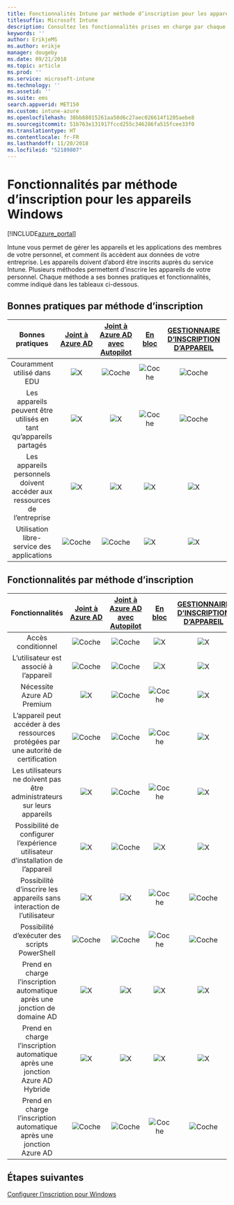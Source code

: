 ```yaml
---
title: Fonctionnalités Intune par méthode d’inscription pour les appareils Windows
titlesuffix: Microsoft Intune
description: Consultez les fonctionnalités prises en charge par chaque méthode d’inscription pour les appareils Windows.
keywords: ''
author: ErikjeMS
ms.author: erikje
manager: dougeby
ms.date: 09/21/2018
ms.topic: article
ms.prod: ''
ms.service: microsoft-intune
ms.technology: ''
ms.assetid: ''
ms.suite: ems
search.appverid: MET150
ms.custom: intune-azure
ms.openlocfilehash: 38bb88015261aa50d6c27aec026614f1205aebe8
ms.sourcegitcommit: 51b763e131917fccd255c346286fa515fcee33f0
ms.translationtype: HT
ms.contentlocale: fr-FR
ms.lasthandoff: 11/20/2018
ms.locfileid: "52189807"
---
```

# <a name="capabilities-by-enrollment-method-for-windows-devices"></a>Fonctionnalités par méthode d’inscription pour les appareils Windows
[!INCLUDE[azure_portal](./includes/azure_portal.md)]

Intune vous permet de gérer les appareils et les applications des membres de votre personnel, et comment ils accèdent aux données de votre entreprise. Les appareils doivent d’abord être inscrits auprès du service Intune. Plusieurs méthodes permettent d’inscrire les appareils de votre personnel. Chaque méthode a ses bonnes pratiques et fonctionnalités, comme indiqué dans les tableaux ci-dessous.

## <a name="best-practices-by-enrollment-method"></a>Bonnes pratiques par méthode d’inscription
| **Bonnes pratiques** | **[Joint à Azure AD](windows-enroll.md#enable-windows-10-automatic-enrollment)**|**[Joint à Azure AD avec Autopilot](enrollment-autopilot.md)** |**[En bloc](windows-bulk-enroll.md)**|**[GESTIONNAIRE D’INSCRIPTION D’APPAREIL](device-enrollment-manager-enroll.md)** | **[BYOD](device-enrollment.md#bring-your-own-device)** | **[GPO](https://docs.microsoft.com/windows/client-management/mdm/enroll-a-windows-10-device-automatically-using-group-policy)** |
|:---:|:---:|:---:|:---:|:---:|:---:|:---:|
|Couramment utilisé dans EDU|![X](media/xmark.png)|![Coche](media/checkmark.png)|![Coche](media/checkmark.png)|![Coche](media/checkmark.png)|![X](media/xmark.png)|![X](media/xmark.png)|
|Les appareils peuvent être utilisés en tant qu’appareils partagés|![X](media/xmark.png)|![X](media/xmark.png)|![Coche](media/checkmark.png)|![Coche](media/checkmark.png)|![X](media/xmark.png)|![X](media/xmark.png)|
|Les appareils personnels doivent accéder aux ressources de l’entreprise|![X](media/xmark.png)|![X](media/xmark.png)|![X](media/xmark.png)|![X](media/xmark.png)|![Coche](media/checkmark.png)|![X](media/xmark.png)|
|Utilisation libre-service des applications|![Coche](media/checkmark.png)|![Coche](media/checkmark.png)|![X](media/xmark.png)|![X](media/xmark.png)|![Coche](media/checkmark.png)|![Coche](media/checkmark.png)|

## <a name="capabilities-by-enrollment-method"></a>Fonctionnalités par méthode d’inscription

| **Fonctionnalités** | **[Joint à Azure AD](windows-enroll.md#enable-windows-10-automatic-enrollment)**|**[Joint à Azure AD avec Autopilot](enrollment-autopilot.md)** |**[En bloc](windows-bulk-enroll.md)**|**[GESTIONNAIRE D’INSCRIPTION D’APPAREIL](device-enrollment-manager-enroll.md)** | **[BYOD](device-enrollment.md#bring-your-own-device)** | **[GPO](https://docs.microsoft.com/windows/client-management/mdm/enroll-a-windows-10-device-automatically-using-group-policy)** |
|:---:|:---:|:---:|:---:|:---:|:---:|:---:|
|Accès conditionnel                                      |![Coche](media/checkmark.png)|![Coche](media/checkmark.png)|![X](media/xmark.png)|![X](media/xmark.png)|![Coche](media/checkmark.png)|![Coche](media/checkmark.png)|
|L’utilisateur est associé à l’appareil                    |![Coche](media/checkmark.png)|![Coche](media/checkmark.png)|![X](media/xmark.png)|![X](media/xmark.png)|![Coche](media/checkmark.png)|![Coche](media/checkmark.png)|
|Nécessite Azure AD Premium                               |![X](media/xmark.png)|![Coche](media/checkmark.png)|![Coche](media/checkmark.png)|![X](media/xmark.png)|![X](media/xmark.png)|![Coche](media/checkmark.png)|
|L’appareil peut accéder à des ressources protégées par une autorité de certification             |![Coche](media/checkmark.png)|![Coche](media/checkmark.png)|![Coche](media/checkmark.png)|![X](media/xmark.png)|![Coche](media/checkmark.png)|![Coche](media/checkmark.png)|
|Les utilisateurs ne doivent pas être administrateurs sur leurs appareils               |![X](media/xmark.png)|![Coche](media/checkmark.png)|![Coche](media/checkmark.png)|![X](media/xmark.png)|![X](media/xmark.png)|![X](media/xmark.png)|
|Possibilité de configurer l’expérience utilisateur d’installation de l’appareil        |![X](media/xmark.png)|![Coche](media/checkmark.png)|![X](media/xmark.png)|![X](media/xmark.png)|![X](media/xmark.png)|![X](media/xmark.png)|
|Possibilité d’inscrire les appareils sans interaction de l’utilisateur      |![X](media/xmark.png)|![X](media/xmark.png)|![Coche](media/checkmark.png)|![Coche](media/checkmark.png)|![X](media/xmark.png)|![Coche](media/checkmark.png)|
|Possibilité d’exécuter des scripts PowerShell                       |![Coche](media/checkmark.png)|![Coche](media/checkmark.png)|![Coche](media/checkmark.png)|![Coche](media/checkmark.png)|![X](media/xmark.png)|![X](media/xmark.png)| 
|Prend en charge l’inscription automatique après une jonction de domaine AD      |![X](media/xmark.png)|![X](media/xmark.png)|![X](media/xmark.png)|![X](media/xmark.png)|![X](media/xmark.png)|![Coche](media/checkmark.png)|
|Prend en charge l’inscription automatique après une jonction Azure AD Hybride|![X](media/xmark.png)|![X](media/xmark.png)|![X](media/xmark.png)|![X](media/xmark.png)|![X](media/xmark.png)|![Coche](media/checkmark.png)|
|Prend en charge l’inscription automatique après une jonction Azure AD       |![Coche](media/checkmark.png)|![Coche](media/checkmark.png)|![Coche](media/checkmark.png)|![Coche](media/checkmark.png)|![Coche](media/checkmark.png)|![X](media/xmark.png)|

## <a name="next-steps"></a>Étapes suivantes

[Configurer l’inscription pour Windows](windows-enroll.md)

